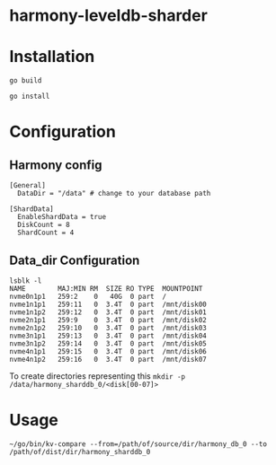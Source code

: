 # harmony-leveldb-sharder
# Installation
`go build`

`go install`

# Configuration
## Harmony config
```
[General]
  DataDir = "/data" # change to your database path

[ShardData]
  EnableShardData = true
  DiskCount = 8
  ShardCount = 4
```
## Data_dir Configuration
```
lsblk -l
NAME        MAJ:MIN RM  SIZE RO TYPE  MOUNTPOINT
nvme0n1p1   259:2    0   40G  0 part  /
nvme1n1p1   259:11   0  3.4T  0 part  /mnt/disk00
nvme1n1p2   259:12   0  3.4T  0 part  /mnt/disk01
nvme2n1p1   259:9    0  3.4T  0 part  /mnt/disk02
nvme2n1p2   259:10   0  3.4T  0 part  /mnt/disk03
nvme3n1p1   259:13   0  3.4T  0 part  /mnt/disk04
nvme3n1p2   259:14   0  3.4T  0 part  /mnt/disk05
nvme4n1p1   259:15   0  3.4T  0 part  /mnt/disk06
nvme4n1p2   259:16   0  3.4T  0 part  /mnt/disk07
```
To create directories representing this
`mkdir -p /data/harmony_sharddb_0/<disk[00-07]>`

# Usage
`~/go/bin/kv-compare --from=/path/of/source/dir/harmony_db_0 --to /path/of/dist/dir/harmony_sharddb_0`

